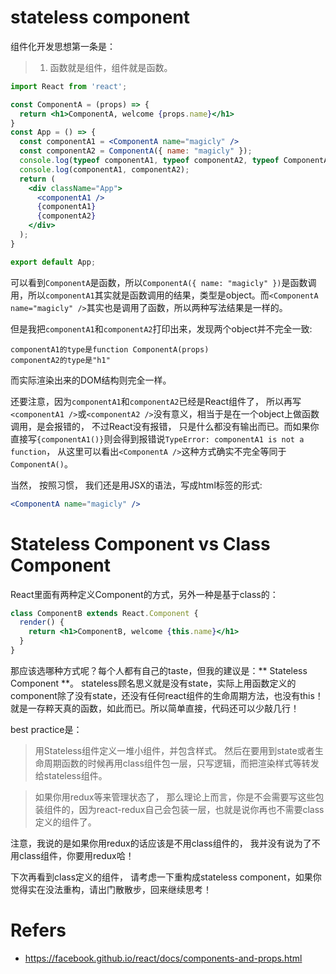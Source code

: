 # stateless component

组件化开发思想第一条是：
> 1. 函数就是组件，组件就是函数。 

```jsx
import React from 'react';

const ComponentA = (props) => {
  return <h1>ComponentA, welcome {props.name}</h1>
}
const App = () => {
  const componentA1 = <ComponentA name="magicly" />
  const componentA2 = ComponentA({ name: "magicly" });
  console.log(typeof componentA1, typeof componentA2, typeof ComponentA);
  console.log(componentA1, componentA2);
  return (
    <div className="App">
      <componentA1 />
      {componentA1}
      {componentA2}
    </div>
  );
}

export default App;
```
可以看到`ComponentA`是函数，所以`ComponentA({ name: "magicly" })`是函数调用，所以`componentA1`其实就是函数调用的结果，类型是object。而`<ComponentA name="magicly" />`其实也是调用了函数，所以两种写法结果是一样的。

但是我把`componentA1`和`componentA2`打印出来，发现两个object并不完全一致:
```
componentA1的type是function ComponentA(props)
componentA2的type是"h1"
```
而实际渲染出来的DOM结构则完全一样。

还要注意，因为`componentA1`和`componentA2`已经是React组件了， 所以再写`<componentA1 />`或`<componentA2 />`没有意义，相当于是在一个object上做函数调用，是会报错的， 不过React没有报错， 只是什么都没有输出而已。而如果你直接写`{componentA1()}`则会得到报错说`TypeError: componentA1 is not a function`， 从这里可以看出`<ComponentA />`这种方式确实不完全等同于`ComponentA()`。

当然， 按照习惯， 我们还是用JSX的语法，写成html标签的形式:
```jsx
<ComponentA name="magicly" />
```

# Stateless Component vs Class Component
React里面有两种定义Component的方式，另外一种是基于class的：
```jsx
class ComponentB extends React.Component {
  render() {
    return <h1>ComponentB, welcome {this.name}</h1>
  }
}
```
那应该选哪种方式呢？每个人都有自己的taste，但我的建议是：** Stateless Component **。 stateless顾名思义就是没有state，实际上用函数定义的component除了没有state，还没有任何react组件的生命周期方法，也没有this！就是一存粹天真的函数，如此而已。所以简单直接，代码还可以少敲几行！

best practice是：
> 用Stateless组件定义一堆小组件，并包含样式。 然后在要用到state或者生命周期函数的时候再用class组件包一层，只写逻辑，而把渲染样式等转发给stateless组件。

> 如果你用redux等来管理状态了， 那么理论上而言，你是不会需要写这些包装组件的，因为react-redux自己会包装一层，也就是说你再也不需要class定义的组件了。

注意，我说的是如果你用redux的话应该是不用class组件的， 我并没有说为了不用class组件，你要用redux哈！

下次再看到class定义的组件， 请考虑一下重构成stateless component，如果你觉得实在没法重构，请出门散散步，回来继续思考！

# Refers
* https://facebook.github.io/react/docs/components-and-props.html
